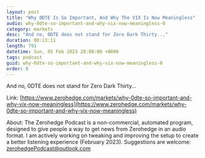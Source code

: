 ```yaml
---
layout: post
title: "Why 0DTE Is So Important, And Why The VIX Is Now Meaningless"
audio: why-0dte-so-important-and-why-vix-now-meaningless-0
category: markets
desc: "And no, 0DTE does not stand for Zero Dark Thirty..."
duration: 00:13:11
length: 791
datetime: Sun, 05 Feb 2023 20:00:00 +0000
tags: podcast
guid: why-0dte-so-important-and-why-vix-now-meaningless-0
order: 0
---
```

And no, 0DTE does not stand for Zero Dark Thirty...

Link: [https://www.zerohedge.com/markets/why-0dte-so-important-and-why-vix-now-meaningless](https://www.zerohedge.com/markets/why-0dte-so-important-and-why-vix-now-meaningless)

About: The Zerohedge Podcast is a non-commercial, automated program, designed to give people a way to get news from Zerohedge in an audio format.  I am actively working on tweaking and improving the setup to create a better listening experience (February 2023).  Suggestions are welcome: [zerohedgePodcast@outlook.com](mailto:zerohedgePodcast@outlook.com)